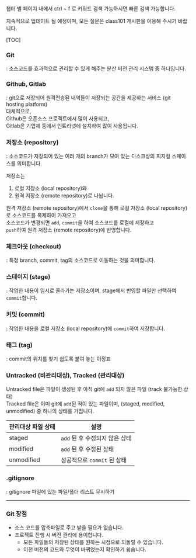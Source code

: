 챕터 별 페이지 내에서 ctrl + f 로 키워드 검색 가능하시면 빠른 검색 가능합니다. 

지속적으로 업데이트 될 예정이며, 모든 질문은 class101 게시판을 이용해 주시기 바랍니다. 

[TOC]


### Git
: 소스코드를 효과적으로 관리할 수 있게 해주는 분산 버전 관리 시스템 중 하나입니다. 

### Github, Gitlab
: git으로 저장되어 원격전송된 내역들이 저장되는 공간을 제공하는 서비스 (git hosting platform)  
대체적으로,  
Github은 오픈소스 프로젝트에서 많이 사용되고,  
Gitlab은 기업체 등에서 인트라넷에 설치하여 많이 사용됩니다.

### 저장소 (repository)
: 소스코드가 저장되어 있는 여러 개의 branch가 모여 있는 디스크상의 피지컬 스페이스를 의미합니다.  

저장소는   
1) 로컬 저장소 (local repository)와   
2) 원격 저장소 (remote repository)로 나뉩니다.    

원격 저장소 (remote repository)에서 `clone`을 통해 로컬 저장소 (local repository)로 소스코드를 복제하여 가져오고  
소스코드가 변경되면 `add`, `commit`을 하여 소스코드를 로컬에 저장하고  
`push`하여 원격 저장소 (remote repository)에 반영합니다.  

### 체크아웃 (checkout)
: 특정 branch, commit, tag의 소스코드로 이동하는 것을 의미합니다.

### 스테이지 (stage)
: 작업한 내용이 임시로 올라가는 저장소이며, stage에서 반영할 파일만 선택하여 `commit`합니다.

### 커밋 (commit)
: 작업한 내용을 로컬 저장소 (local repository)에 `commit`하여 저장합니다.

### 태그 (tag)
: commit의 위치를 찾기 쉽도록 붙여 놓는 이정표


### Untracked (비관리대상), Tracked (관리대상)

Untracked file은 파일이 생성된 후 아직 git에 `add` 되지 않은 파일 (track 불가능한 상태)  
Tracked file은 이미 git에 `add`된 적이 있는 파일이며, (staged, modified, unmodified) 중 하나의 상태를 가집니다.  
  


| 관리대상 파일 상태 | 설명 | 
| -------- | -------- | 
| staged     | `add` 된 후 수정되지 않은 상태       |
| modified     | `add` 된 후 수정된 상태      |
| unmodified     | 성공적으로 `commit` 된 상태        |


### .gitignore
: gitignore 파일에 있는 파일/폴더 리스트 무시하기
    



-----




### Git 장점
* 소스 코드를 압축파일로 주고 받을 필요가 없습니다.  
* 프로젝트 진행 시 버전 관리에 용이합니다.  
    *  모든 파일들의 저장된 상태를 원하는 시점으로 되돌릴 수 있습니다.  
    *  이전 버전의 코드와 무엇이 바뀌었는지 확인하기 쉽습니다.




